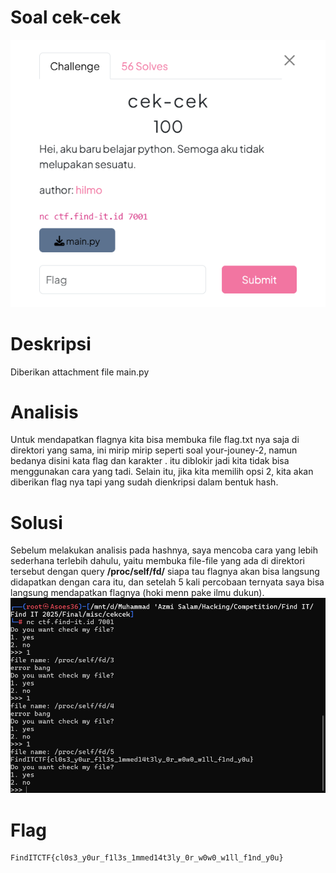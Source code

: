 # Soal cek-cek #
![Soal](cek-cek.png)

# Deskripsi #

Diberikan attachment file main.py

# Analisis #

Untuk mendapatkan flagnya kita bisa membuka file flag.txt nya saja di direktori yang sama, ini mirip mirip seperti soal your-jouney-2, namun bedanya disini kata flag dan karakter . itu diblokir jadi kita tidak bisa menggunakan cara yang tadi. Selain itu, jika kita memilih opsi 2, kita akan diberikan flag nya tapi yang sudah dienkripsi dalam bentuk hash.

# Solusi #

Sebelum melakukan analisis pada hashnya, saya mencoba cara yang lebih sederhana terlebih dahulu, yaitu membuka file-file yang ada di direktori tersebut dengan query **/proc/self/fd/** siapa tau flagnya akan bisa langsung didapatkan dengan cara itu, dan setelah 5 kali percobaan ternyata saya bisa langsung mendapatkan flagnya (hoki menn pake ilmu dukun).
![jawaban](ans.png)

# Flag #
```Flag
FindITCTF{cl0s3_y0ur_f1l3s_1mmed14t3ly_0r_w0w0_w1ll_f1nd_y0u}
````
